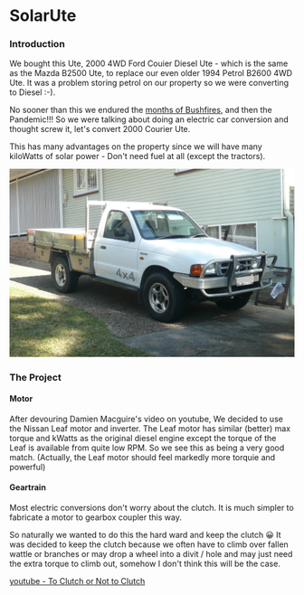 # SolarUte

###  Introduction

We bought this Ute, 2000 4WD Ford Couier Diesel Ute - which is the same as the Mazda B2500 Ute, to replace our even older 1994 Petrol B2600 4WD Ute.  It was a problem storing petrol on our property so we were converting to Diesel :-).

No sooner than this we endured the [months of Bushfires](https://github.com/mackelec/SolarUte/blob/master/The_Story/Bush_Fires/readme.md), and then the Pandemic!!!  So we were talking about doing an electric car conversion and thought screw it, let's convert 2000 Courier Ute.

This has many advantages on the property since we will have many kiloWatts of solar power - Don't need fuel at all (except the tractors).

![Ute - pre conversion](https://github.com/mackelec/SolarUte/blob/master/photos/uet1.jpg)


###  The Project

#### Motor

After devouring Damien Macguire's video on youtube, We decided to use the Nissan Leaf motor and inverter. The Leaf motor has similar (better) max torque and kWatts as the original diesel engine except the torque of the Leaf is available from quite low RPM.  So we see this as being a very good match.  (Actually, the Leaf motor should feel markedly more torquie and powerful)

#### Geartrain

Most electric conversions don't worry about the clutch.  It is much simpler to fabricate a motor to gearbox coupler this way.  

So naturally we wanted to do this the hard ward and keep the clutch :grinning:
It was decided to keep the clutch because we often have to climb over fallen wattle or branches or may drop a wheel into a divit / hole and may just need the extra torque to climb out, somehow I don't think this will be the case.

[youtube - To Clutch or Not to Clutch](https://www.youtube.com/watch?v=20hncy7y4_I)


